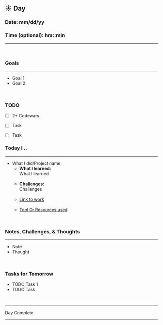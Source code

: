 
## :sunny: **Day**

### Date: mm/dd/yy

### Time (optional): hrs::min

<hr>

<br>

### **Goals**

<hr>

- Goal  1
- Goal 2

<br>

### **TODO**

- [ ] 2+ Codewars
- [ ] Task
- [ ] Task


### **Today I ..**

<hr>

- What I did/Project name
    - **What I learned:** <br>
What I learned
<br><br>
    - **Challenges:** <br>
Challenges
<br><br>
    - [Link to work](link-address)
<br><br> 
    - [Tool Or Resources used](tool-or-resource)

<br>

### **Notes, Challenges, & Thoughts**

<hr>

- Note
- Thought

<br>

### **Tasks for Tomorrow**

- TODO  Task 1
- TODO Task 

<br>
<hr>Day Complete<hr>